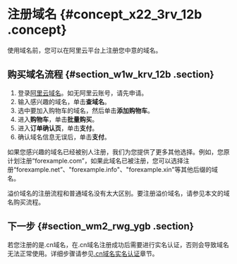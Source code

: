 # 注册域名 {#concept_x22_3rv_12b .concept}

使用域名前，您可以在阿里云平台上注册您中意的域名。

## 购买域名流程 {#section_w1w_krv_12b .section}

1.  登录[阿里云域名](https://www.alibabacloud.com/zh/domain)。如无阿里云账号，请先申请。
2.  输入感兴趣的域名，单击**查域名**。
3.  选中要加入购物车的域名，然后单击**添加购物车**。
4.  进入**购物车**，单击**批量购买**。
5.  进入**订单确认页**，单击**支付**。
6.  确认域名信息无误后，单击**支付**。

如果您感兴趣的域名已经被别人注册，我们为您提供了更多其他选择。例如，您原计划注册“forexample.com”，如果此域名已被注册，您可以选择注册“forexample.net”、"forexample.info"、"forexample.xin"等其他后缀的域名。

溢价域名的注册流程和普通域名没有太大区别。要注册溢价域名，请参见本文的域名购买流程。

## 下一步 {#section_wm2_rwg_ygb .section}

若您注册的是.cn域名，在.cn域名注册成功后需要进行实名认证，否则会导致域名无法正常使用。详细步骤请参见[.cn域名实名认证](../../../../intl.zh-CN/域名实名认证/.cn域名实名认证.md#section_qyn_s41_ygb)章节。

